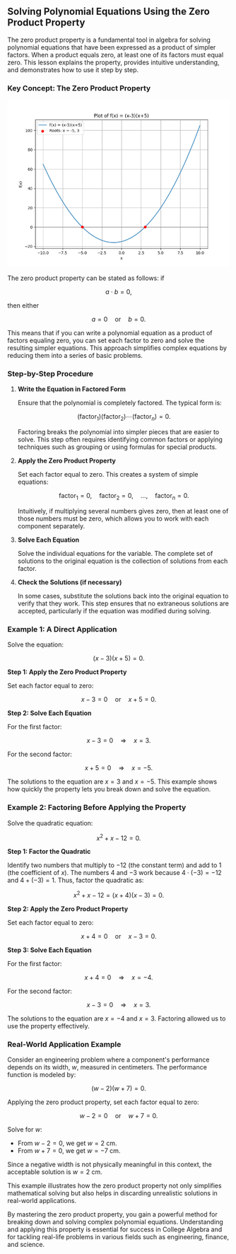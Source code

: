## Solving Polynomial Equations Using the Zero Product Property

The zero product property is a fundamental tool in algebra for solving polynomial equations that have been expressed as a product of simpler factors. When a product equals zero, at least one of its factors must equal zero. This lesson explains the property, provides intuitive understanding, and demonstrates how to use it step by step.

### Key Concept: The Zero Product Property

![Graph of $f(x)=(x-3)(x+5)$ showing zeros at $x=-5$ and $x=3$.](images/plot_1_04-05-lesson-solving-polynomial-equations-using-the-zero-product-property.md.png)

The zero product property can be stated as follows: if

$$
  a \cdot b = 0,
$$

then either

$$
  a = 0 \quad \text{or} \quad b = 0.
$$

This means that if you can write a polynomial equation as a product of factors equaling zero, you can set each factor to zero and solve the resulting simpler equations. This approach simplifies complex equations by reducing them into a series of basic problems.

### Step-by-Step Procedure

1. **Write the Equation in Factored Form**

   Ensure that the polynomial is completely factored. The typical form is:

   $$
     (\text{factor}_1)(\text{factor}_2) \cdots (\text{factor}_n) = 0.
   $$

   Factoring breaks the polynomial into simpler pieces that are easier to solve. This step often requires identifying common factors or applying techniques such as grouping or using formulas for special products.

2. **Apply the Zero Product Property**

   Set each factor equal to zero. This creates a system of simple equations:

   $$
     \text{factor}_1 = 0, \quad \text{factor}_2 = 0, \quad \ldots, \quad \text{factor}_n = 0.
   $$

   Intuitively, if multiplying several numbers gives zero, then at least one of those numbers must be zero, which allows you to work with each component separately.

3. **Solve Each Equation**

   Solve the individual equations for the variable. The complete set of solutions to the original equation is the collection of solutions from each factor.

4. **Check the Solutions (if necessary)**

   In some cases, substitute the solutions back into the original equation to verify that they work. This step ensures that no extraneous solutions are accepted, particularly if the equation was modified during solving.

### Example 1: A Direct Application

Solve the equation:

$$
  (x - 3)(x + 5) = 0.
$$

**Step 1: Apply the Zero Product Property**

Set each factor equal to zero:

$$
  x - 3 = 0 \quad \text{or} \quad x + 5 = 0.
$$

**Step 2: Solve Each Equation**

For the first factor:

$$
  x - 3 = 0 \quad \Longrightarrow \quad x = 3.
$$

For the second factor:

$$
  x + 5 = 0 \quad \Longrightarrow \quad x = -5.
$$

The solutions to the equation are $x = 3$ and $x = -5$. This example shows how quickly the property lets you break down and solve the equation.

### Example 2: Factoring Before Applying the Property

Solve the quadratic equation:

$$
  x^2 + x - 12 = 0.
$$

**Step 1: Factor the Quadratic**

Identify two numbers that multiply to $-12$ (the constant term) and add to $1$ (the coefficient of $x$). The numbers $4$ and $-3$ work because $4 \cdot (-3) = -12$ and $4 + (-3) = 1$. Thus, factor the quadratic as:

$$
  x^2 + x - 12 = (x + 4)(x - 3) = 0.
$$

**Step 2: Apply the Zero Product Property**

Set each factor equal to zero:

$$
  x + 4 = 0 \quad \text{or} \quad x - 3 = 0.
$$

**Step 3: Solve Each Equation**

For the first factor:

$$
  x + 4 = 0 \quad \Longrightarrow \quad x = -4.
$$

For the second factor:

$$
  x - 3 = 0 \quad \Longrightarrow \quad x = 3.
$$

The solutions to the equation are $x = -4$ and $x = 3$. Factoring allowed us to use the property effectively.

### Real-World Application Example

Consider an engineering problem where a component's performance depends on its width, $w$, measured in centimeters. The performance function is modeled by:

$$
  (w - 2)(w + 7) = 0.
$$

Applying the zero product property, set each factor equal to zero:

$$
  w - 2 = 0 \quad \text{or} \quad w + 7 = 0.
$$

Solve for $w$:

- From $w - 2 = 0$, we get $w = 2$ cm.
- From $w + 7 = 0$, we get $w = -7$ cm.

Since a negative width is not physically meaningful in this context, the acceptable solution is $w = 2$ cm.

This example illustrates how the zero product property not only simplifies mathematical solving but also helps in discarding unrealistic solutions in real-world applications.

By mastering the zero product property, you gain a powerful method for breaking down and solving complex polynomial equations. Understanding and applying this property is essential for success in College Algebra and for tackling real-life problems in various fields such as engineering, finance, and science.